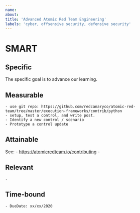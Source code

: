 ```yaml
---
name: 
about: 
title: 'Advanced Atomic Red Team Engineering'
labels: 'cyber, offsensive security, defensive security'
---
```


# SMART
## Specific
The specific goal is to advance our learning.

## Measurable
    - use git repo: https://github.com/redcanaryco/atomic-red-team/tree/master/execution-frameworks/contrib/python
    - setup, test a control, and write post.
    - Identify a new control / scenario
    - Prototype a control update 
    

## Attainable
See:
    - https://atomicredteam.io/contributing
    - 

## Relevant
    - 

## Time-bound
    - DueDate: xx/xx/2020
